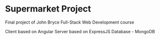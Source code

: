 # Supermarket Project
Final project of John Bryce Full-Stack Web Development course

Client based on Angular
Server based on ExpressJS
Database - MongoDB